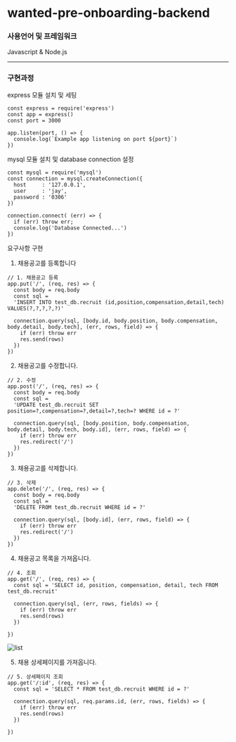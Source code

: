 # wanted-pre-onboarding-backend

### 사용언어 및 프레임워크
Javascript & Node.js
   
      
- - - 

### 구현과정

express 모듈 설치 및 세팅
```
const express = require('express')
const app = express()
const port = 3000

app.listen(port, () => {
  console.log(`Example app listening on port ${port}`)
})

```

mysql 모듈 설치 및 database connection 설정
```
const mysql = require('mysql')
const connection = mysql.createConnection({
  host     : '127.0.0.1',
  user     : 'jay',
  password : '0306'
})

connection.connect( (err) => {
  if (err) throw err;
  console.log('Database Connected...')
})
```
요구사항 구현
1. 채용공고를 등록합니다

```
// 1. 채용공고 등록
app.put('/', (req, res) => {
  const body = req.body
  const sql =
  'INSERT INTO test_db.recruit (id,position,compensation,detail,tech) VALUES(?,?,?,?,?)'

  connection.query(sql, [body.id, body.position, body.compensation, body.detail, body.tech], (err, rows, field) => {
    if (err) throw err
    res.send(rows)
  })
})

```
   

2. 채용공고를 수정합니다.
```
// 2. 수정
app.post('/', (req, res) => {
  const body = req.body
  const sql =
  'UPDATE test_db.recruit SET position=?,compensation=?,detail=?,tech=? WHERE id = ?'

  connection.query(sql, [body.position, body.compensation, body.detail, body.tech, body.id], (err, rows, field) => {
    if (err) throw err
    res.redirect('/')
  })
})
```

3. 채용공고를 삭제합니다.
```
// 3. 삭제
app.delete('/', (req, res) => {
  const body = req.body
  const sql =
  'DELETE FROM test_db.recruit WHERE id = ?'

  connection.query(sql, [body.id], (err, rows, field) => {
    if (err) throw err
    res.redirect('/')
  })
})
```

4. 채용공고 목록을 가져옵니다.
```
// 4. 조회
app.get('/', (req, res) => {
  const sql = 'SELECT id, position, compensation, detail, tech FROM test_db.recruit'
  
  connection.query(sql, (err, rows, fields) => {
    if (err) throw err
    res.send(rows)
  })
  
})
```
![list](https://github.com/Jeonga-Yu/wanted-pre-onboarding-backend/assets/45998806/5985f316-99cd-428e-aa4e-86ed1b04b636)


5. 채용 상세페이지를 가져옵니다.
```
// 5. 상세페이지 조회
app.get('/:id', (req, res) => {
  const sql = 'SELECT * FROM test_db.recruit WHERE id = ?'
  
  connection.query(sql, req.params.id, (err, rows, fields) => {
    if (err) throw err
    res.send(rows)
  })
  
})
```
